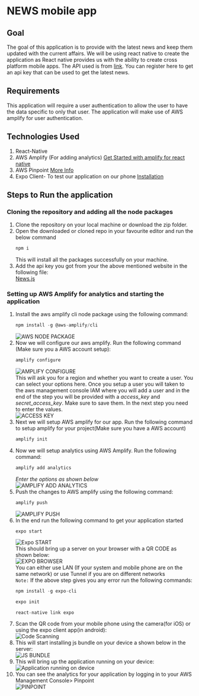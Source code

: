 # NEWS mobile app

## Goal
<p>The goal of this application is to provide with the latest news and keep them updated with the current affairs. We will be using react native to create the application as React native provides us with the ability to create cross platform mobile apps. The API used is from <a href="https://newsapi.org/">link</a>. You can register here to get an api key that can be used to get the latest news.</p>

## Requirements

<p>This application will require a user authentication to allow the user to have the data specific to only that user. The application will make use of AWS amplify for user authentication.</p>

## Technologies Used

<ol>
<li>React-Native</li>
<li>AWS Amplify (For adding analytics) <a href="https://aws-amplify.github.io/docs/js/tutorials/building-react-native-apps/">Get Started with amplify for react native</a></li>
<li>AWS Pinpoint <a href="https://aws.amazon.com/pinpoint/">More Info</a></li>
<li>Expo Client- To test our application on our phone <a href="https://docs.expo.io/versions/v34.0.0/introduction/installation/">Installation</a></li>
</ol>


## Steps to Run the application

### Cloning the repository and adding all the node packages
1. Clone the repository on your local machine or download the zip folder.
2. Open the downloaded or cloned repo in your favourite editor and run the below command
    ```js
    npm i
    ```
    This will install all the packages successfully on your machine.
3. Add the api key you got from your the above mentioned website in the following file:<br>
    <a href="https://github.com/rahulh25/NewsMobileAppReactNative/blob/master/src/components/News.js">News.js</a>

### Setting up AWS Amplify for analytics and starting the application
1. Install the aws amplify cli node package using the following command:
    ```js
    npm install -g @aws-amplify/cli
    ```
    ![AWS NODE PACKAGE](https://github.com/rahulh25/screenshots/blob/master/frontend/aws_amplify_package.png)<br>
2. Now we will configure our aws amplify. Run the following command (Make sure you a AWS account setup):
    ```js
    amplify configure
    ```
    ![AMPLIFY CONFIGURE](https://github.com/rahulh25/screenshots/blob/master/frontend/aws_amplify_setup.png)<br>
    This will ask you for a region and whether you want to create a user. You can select your options here. Once you setup a user you will taken to the aws management console IAM where you will add a user and in the end of the step you will be provided with a <i>access_key</i> and <i>secret_access_key</i>. Make sure to save them. In the next step you need to enter the values.<br>
    ![ACCESS KEY](https://github.com/rahulh25/screenshots/blob/master/frontend/access_key.png)<br>
3. Next we will setup AWS amplify for our app. Run the following command to setup amplify for your project(Make sure you have a AWS account)
    ```js
    amplify init
    ```
4. Now we will setup analytics using AWS Amplify. Run the following command:
    ```js
    amplify add analytics
    ```
    <i>Enter the options as shown below</i><br>
    ![AMPLIFY ADD ANALYTICS](https://github.com/rahulh25/screenshots/blob/master/mobile/add_analytics.png)<br>
5. Push the changes to AWS amplify using the following command:
    ```js
    amplify push
    ```
    ![AMPLIFY PUSH](https://github.com/rahulh25/screenshots/blob/master/mobile/push.png)<br>
6. In the end run the following command to get your application started<br>
    ```
    expo start
    ```
    ![Expo START](https://github.com/rahulh25/screenshots/blob/master/mobile/expo_start.png)<br>
    This should bring up a server on your browser with a QR CODE as shown below:<br>
    ![EXPO BROWSER](https://github.com/rahulh25/screenshots/blob/master/mobile/expo_server.png)<br>
    You can either use LAN (If your system and mobile phone are on the same network) or use Tunnel if you are on different networks<br>
    `Note:` If the above step gives you any error run the following commands:<br>
    ```js
    npm install -g expo-cli
    ```
    ```js
    expo init
    ```
    ```js
    react-native link expo
    ```
7. Scan the QR code from your mobile phone using the camera(for iOS) or using the expo client app(in android):<br>
    ![Code Scanning](https://github.com/rahulh25/screenshots/blob/master/mobile/scanning.png)<br>
8. This will start installing js bundle on your device a shown below in the server:<br>
    ![JS BUNDLE](https://github.com/rahulh25/screenshots/blob/master/mobile/js_bundle.png)<br>
9. This will bring up the application running on your device:<br>
    ![Application running on device](https://github.com/rahulh25/screenshots/blob/master/mobile/mobile_screen.png)<br>
10. You can see the analytics for your application by logging in to your AWS Management Console> Pinpoint<br>
    ![PINPOINT](https://github.com/rahulh25/screenshots/blob/master/mobile/pinpoint.png)<br>